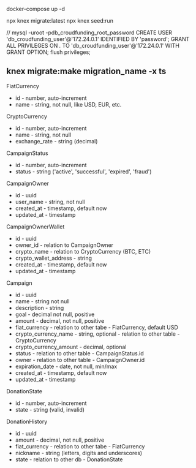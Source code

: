 docker-compose up -d

npx knex migrate:latest
npx knex seed:run

//
mysql -uroot -pdb_croudfunding_root_password
CREATE USER 'db_croudfunding_user'@'172.24.0.1' IDENTIFIED BY 'password';
GRANT ALL PRIVILEGES ON *.* TO 'db_croudfunding_user'@'172.24.0.1' WITH GRANT OPTION;
flush privileges;

knex migrate:make migration_name -x ts
----

FiatCurrency
- id - number, auto-increment
- name - string, not null, like USD, EUR, etc.

CryptoCurrency
- id - number, auto-increment
- name - string, not null
- exchange_rate - string (decimal)

CampaignStatus
- id - number, auto-increment
- status - string ('active', 'successful', 'expired', 'fraud')

CampaignOwner
- id - uuid
- user_name - string, not null
- created_at - timestamp, default now
- updated_at - timestamp

CampaignOwnerWallet
- id - uuid
- owner_id - relation to CampaignOwner
- crypto_name - relation to CryptoCurrency (BTC, ETC)
- crypto_wallet_address - string
- created_at - timestamp, default now
- updated_at - timestamp

Campaign
- id - uuid
- name - string not null
- description - string
- goal - decimal not null, positive
- amount - decimal, not null, positive
- fiat_currency - relation to other tabe - FiatCurrency, default USD
- crypto_currency_name - string, optional - relation to other table - CryptoCurrency
- crypto_currency_amount - decimal, optional
- status - relation to other table - CampaignStatus.id
- owner - relation to other table - CampaignOwner.id
- expiration_date - date, not null, min/max
- created_at - timestamp, default now
- updated_at - timestamp

DonationState
- id - number, auto-increment
- state - string (valid, invalid)

DonationHistory
- id - uuid
- amount - decimal, not null, positive
- fiat_currency - relation to other tabe - FiatCurrency
- nickname - string (letters, digits and underscores)
- state - relation to other db - DonationState